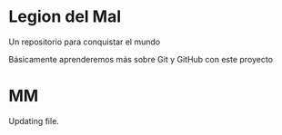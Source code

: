 # Legion del Mal
Un repositorio para conquistar el mundo

Básicamente aprenderemos más sobre Git y GitHub con este proyecto


# MM

Updating file.



